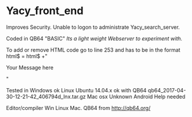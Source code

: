 # Yacy_front_end
Improves Security.
Unable to logon to administrate Yacy_search_server.

Coded in QB64 "BASIC"
*Its a light weight Webserver to experiment with.*

To add or remove HTML code go to line 253 and has to be in the format html$ = html$ +"<p>Your Message here<p>"

Tested in Windows ok
Linux Ubuntu 14.04.x ok with QB64  qb64_2017-04-30-12-21-42_406794d_lnx.tar.gz
Mac osx Unknown
Android Help needed

Editor/compiler Win Linux Mac. QB64 from http://qb64.org/

